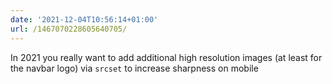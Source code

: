 ```yaml
---
date: '2021-12-04T10:56:14+01:00'
url: /1467070228605640705/
---
```

In 2021 you really want to add additional high resolution images (at least for the navbar logo) via `srcset` to increase sharpness on mobile
